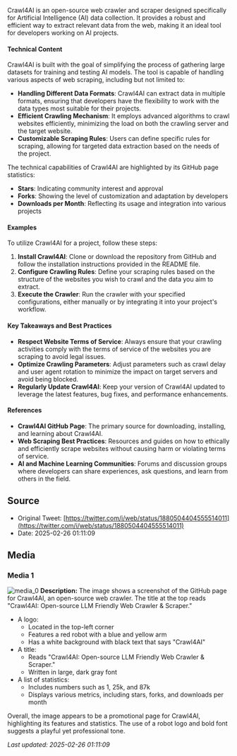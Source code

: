 Crawl4AI is an open-source web crawler and scraper designed specifically for Artificial Intelligence (AI) data collection. It provides a robust and efficient way to extract relevant data from the web, making it an ideal tool for developers working on AI projects.

#### Technical Content
Crawl4AI is built with the goal of simplifying the process of gathering large datasets for training and testing AI models. The tool is capable of handling various aspects of web scraping, including but not limited to:
- **Handling Different Data Formats**: Crawl4AI can extract data in multiple formats, ensuring that developers have the flexibility to work with the data types most suitable for their projects.
- **Efficient Crawling Mechanism**: It employs advanced algorithms to crawl websites efficiently, minimizing the load on both the crawling server and the target website.
- **Customizable Scraping Rules**: Users can define specific rules for scraping, allowing for targeted data extraction based on the needs of the project.

The technical capabilities of Crawl4AI are highlighted by its GitHub page statistics:
- **Stars**: Indicating community interest and approval
- **Forks**: Showing the level of customization and adaptation by developers
- **Downloads per Month**: Reflecting its usage and integration into various projects

#### Examples
To utilize Crawl4AI for a project, follow these steps:
1. **Install Crawl4AI**: Clone or download the repository from GitHub and follow the installation instructions provided in the README file.
2. **Configure Crawling Rules**: Define your scraping rules based on the structure of the websites you wish to crawl and the data you aim to extract.
3. **Execute the Crawler**: Run the crawler with your specified configurations, either manually or by integrating it into your project's workflow.

#### Key Takeaways and Best Practices
- **Respect Website Terms of Service**: Always ensure that your crawling activities comply with the terms of service of the websites you are scraping to avoid legal issues.
- **Optimize Crawling Parameters**: Adjust parameters such as crawl delay and user agent rotation to minimize the impact on target servers and avoid being blocked.
- **Regularly Update Crawl4AI**: Keep your version of Crawl4AI updated to leverage the latest features, bug fixes, and performance enhancements.

#### References
- **Crawl4AI GitHub Page**: The primary source for downloading, installing, and learning about Crawl4AI.
- **Web Scraping Best Practices**: Resources and guides on how to ethically and efficiently scrape websites without causing harm or violating terms of service.
- **AI and Machine Learning Communities**: Forums and discussion groups where developers can share experiences, ask questions, and learn from others in the field.
## Source

- Original Tweet: [https://twitter.com/i/web/status/1880504404555514011](https://twitter.com/i/web/status/1880504404555514011)
- Date: 2025-02-26 01:11:09


## Media

### Media 1
![media_0](./media_0.jpg)
**Description:** The image shows a screenshot of the GitHub page for Crawl4AI, an open-source web crawler. The title at the top reads "Crawl4AI: Open-source LLM Friendly Web Crawler & Scraper."

* A logo:
	+ Located in the top-left corner
	+ Features a red robot with a blue and yellow arm
	+ Has a white background with black text that says "Crawl4AI"
* A title:
	+ Reads "Crawl4AI: Open-source LLM Friendly Web Crawler & Scraper."
	+ Written in large, dark gray font
* A list of statistics:
	+ Includes numbers such as 1, 25k, and 87k
	+ Displays various metrics, including stars, forks, and downloads per month

Overall, the image appears to be a promotional page for Crawl4AI, highlighting its features and statistics. The use of a robot logo and bold font suggests a playful yet professional tone.

*Last updated: 2025-02-26 01:11:09*